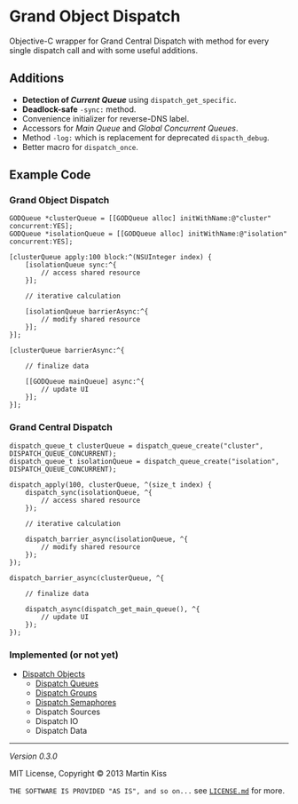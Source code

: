 # Grand Object Dispatch

Objective-C wrapper for Grand Central Dispatch with method for every single dispatch call and with some useful additions.

## Additions

  - **Detection of _Current Queue_** using `dispatch_get_specific`.
  - **Deadlock-safe** `-sync:` method.
  - Convenience initializer for reverse-DNS label.
  - Accessors for _Main Queue_ and _Global Concurrent Queues_.
  - Method `-log:` which is replacement for deprecated `dispacth_debug`.
  - Better macro for `dispatch_once`.

## Example Code

### Grand Object Dispatch

```
GODQueue *clusterQueue = [[GODQueue alloc] initWithName:@"cluster" concurrent:YES];
GODQueue *isolationQueue = [[GODQueue alloc] initWithName:@"isolation" concurrent:YES];

[clusterQueue apply:100 block:^(NSUInteger index) {
    [isolationQueue sync:^{
        // access shared resource
    }];
    
    // iterative calculation
    
    [isolationQueue barrierAsync:^{
        // modify shared resource
    }];
}];

[clusterQueue barrierAsync:^{
    
    // finalize data
    
    [[GODQueue mainQueue] async:^{
        // update UI
    }];
}];
```

### Grand Central Dispatch

```
dispatch_queue_t clusterQueue = dispatch_queue_create("cluster", DISPATCH_QUEUE_CONCURRENT);
dispatch_queue_t isolationQueue = dispatch_queue_create("isolation", DISPATCH_QUEUE_CONCURRENT);

dispatch_apply(100, clusterQueue, ^(size_t index) {
    dispatch_sync(isolationQueue, ^{
        // access shared resource
    });
    
    // iterative calculation
    
    dispatch_barrier_async(isolationQueue, ^{
        // modify shared resource
    });
});

dispatch_barrier_async(clusterQueue, ^{
    
    // finalize data
    
    dispatch_async(dispatch_get_main_queue(), ^{
        // update UI
    });
});
```

### Implemented (or not yet)

  - [Dispatch Objects][0]
      - [Dispatch Queues][1]
      - [Dispatch Groups][2]
      - [Dispatch Semaphores][3]
      - Dispatch Sources
      - Dispatch IO
      - Dispatch Data


---
_Version 0.3.0_

MIT License, Copyright © 2013 Martin Kiss

`THE SOFTWARE IS PROVIDED "AS IS", and so on...` see [`LICENSE.md`][7] for more.

[0]: Sources/GODObject.h
[1]: Sources/GODQueue.h
[2]: Sources/GODGroup.h
[3]: Sources/GODSemaphore.h
[7]: LICENSE.md